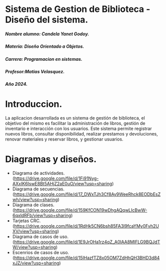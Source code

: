 # Sistema de Gestion de Biblioteca - Diseño del sistema. 

<p>

</p>

##### Nombre alumno: Candela Yanet Godoy.
##### Materia: Diseño Orientado a Objetos. 
##### Carrera: Programacion en sistemas. 
##### Profesor:Matias Velasquez.
##### Año 2024. 

# Introduccion. 

<p>

</p>

La aplicacion desarrollada es un sistema de gestión de biblioteca, el objetivo del mismo es facilitar la administración de libros, gestión de inventario e interacción con los usuarios. Este sistema permite registrar nuevos libros, consultar disponibilidad, realizar prestamos y devoluciones, renovar materiales y reservar libros, y gestionar usuarios. 

# Diagramas y diseños. 

- Diagrama de actividades.  
(https://drive.google.com/file/d/1Fi91Nyg-AXxIK6IswE8Bt5AHjZ2aE0uO/view?usp=sharing)
- Diagrama de secuencias. 
(https://drive.google.com/file/d/17_DWxTJh3Cf8Ay9WeeRhck8EODbEsZwh/view?usp=sharing) 
- Diagrama de clases. 
(https://drive.google.com/file/d/159KfCON19wDhgAQqwLIcBwW-6qxldRFb/view?usp=sharing)
- Tarjetas CRC.
(https://drive.google.com/file/d/1RdHk5CN6bsh85FA3l9fcaYMy0Fvh2UXV/view?usp=sharing) 
- Diagrama de casos de uso. 
(https://drive.google.com/file/d/1E9JrOHa1rz4qZ_A0lAA8MIFLG9BQJdTW/view?usp=sharing) 
- Escenrios de casos de uso. 
(https://drive.google.com/file/d/15lHazfTZ8x05OM7ZdHhQH3BHD3d84xJZ/view?usp=sharing)

